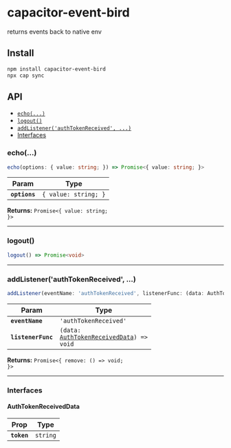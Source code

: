 # capacitor-event-bird

returns events back to native env

## Install

```bash
npm install capacitor-event-bird
npx cap sync
```

## API

<docgen-index>

* [`echo(...)`](#echo)
* [`logout()`](#logout)
* [`addListener('authTokenReceived', ...)`](#addlistenerauthtokenreceived-)
* [Interfaces](#interfaces)

</docgen-index>

<docgen-api>
<!--Update the source file JSDoc comments and rerun docgen to update the docs below-->

### echo(...)

```typescript
echo(options: { value: string; }) => Promise<{ value: string; }>
```

| Param         | Type                            |
| ------------- | ------------------------------- |
| **`options`** | <code>{ value: string; }</code> |

**Returns:** <code>Promise&lt;{ value: string; }&gt;</code>

--------------------


### logout()

```typescript
logout() => Promise<void>
```

--------------------


### addListener('authTokenReceived', ...)

```typescript
addListener(eventName: 'authTokenReceived', listenerFunc: (data: AuthTokenReceivedData) => void) => Promise<{ remove: () => void; }>
```

| Param              | Type                                                                                       |
| ------------------ | ------------------------------------------------------------------------------------------ |
| **`eventName`**    | <code>'authTokenReceived'</code>                                                           |
| **`listenerFunc`** | <code>(data: <a href="#authtokenreceiveddata">AuthTokenReceivedData</a>) =&gt; void</code> |

**Returns:** <code>Promise&lt;{ remove: () =&gt; void; }&gt;</code>

--------------------


### Interfaces


#### AuthTokenReceivedData

| Prop        | Type                |
| ----------- | ------------------- |
| **`token`** | <code>string</code> |

</docgen-api>
